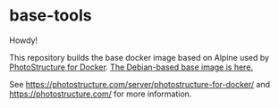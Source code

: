 # base-tools

Howdy!

This repository builds the base docker image based on Alpine used by
[PhotoStructure for
Docker](https://photostructure.com/server/photostructure-for-docker/). [The
Debian-based base image is
here.](https://github.com/photostructure/base-tools-debian)

See <https://photostructure.com/server/photostructure-for-docker/> and
<https://photostructure.com/> for more information.
